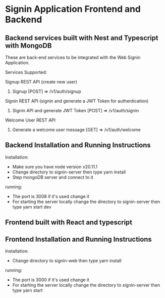 # Signin Application Frontend and Backend

## Backend services built with Nest and Typescript with MongoDB

These are back-end services to be integrated with the Web Signin Application.

Services Supported:

Signup REST API (create new user)

1. Signup [POST] => /v1/auth/signup

Signin REST API (signin and generate a JWT Token for authentication)

1. Signin API and generate JWT Token [POST] => /v1/auth/signin

Welcome User REST API

1. Generate a welcome user message [GET] => /v1/auth/welcome

## Backend Installation and Running Instructions

Installation:

- Make sure you have node version v20.11.1
- Change directory to signin-server then type yarn install
- Step mongoDB server and connect to it

running:

- The port is 3008 if it's used change it
- For starting the server locally change the directory to signin-server then type yarn start dev

## Frontend built with React and typescript

## Frontend Installation and Running Instructions

Installation:

- Change directory to signin-web then type yarn install

running:

- The port is 3000 if it's used change it
- For starting the server locally change the directory to signin-server then type yarn start
